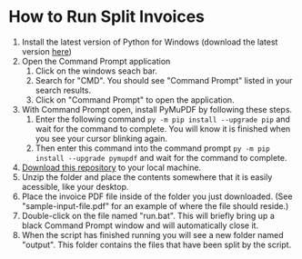 # How to Run Split Invoices

1. Install the latest version of Python for Windows (download the latest version [here](https://www.python.org/downloads/))
2. Open the Command Prompt application
    1. Click on the windows seach bar.
    2. Search for "CMD". You should see "Command Prompt" listed in your search results.
    3. Click on "Command Prompt" to open the application.
3. With Command Prompt open, install PyMuPDF by following these steps.
    1. Enter the following command `py -m pip install --upgrade pip` and wait for the command to complete. You will know it is finished when you see your cursor blinking again.
    3. Then enter this command into the command prompt `py -m pip install --upgrade pymupdf` and wait for the command to complete.
4. [Download this repository](https://github.com/ethanthompson/Split-Invoices-File-Utility/archive/refs/heads/main.zip) to your local machine.
5. Unzip the folder and place the contents somewhere that it is easily acessible, like your desktop.
6. Place the invoice PDF file inside of the folder you just downloaded. (See "sample-input-file.pdf" for an example of where the file should reside.)
7. Double-click on the file named "run.bat". This will briefly bring up a black Command Prompt window and will automatically close it.
8. When the script has finished running you will see a new folder named "output". This folder contains the files that have been split by the script.
